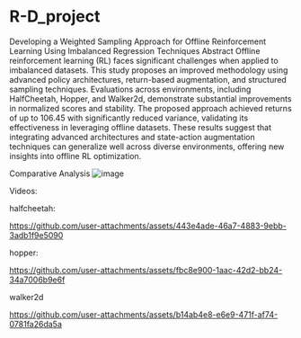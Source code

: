# R-D_project
Developing a Weighted Sampling Approach for Offline Reinforcement Learning Using Imbalanced Regression Techniques
Abstract
Offline reinforcement learning (RL) faces significant challenges when applied to imbalanced datasets. This
study proposes an improved methodology using advanced policy architectures, return-based augmentation,
and structured sampling techniques. Evaluations across environments, including HalfCheetah, Hopper, and
Walker2d, demonstrate substantial improvements in normalized scores and stability. The proposed approach
achieved returns of up to 106.45 with significantly reduced variance, validating its effectiveness in leveraging
offline datasets. These results suggest that integrating advanced architectures and state-action augmentation
techniques can generalize well across diverse environments, offering new insights into offline RL optimization.

Comparative Analysis
![image](https://github.com/user-attachments/assets/df3fca1e-ec63-4bb9-8efe-06ad4bf6faab)

Videos:

halfcheetah:

https://github.com/user-attachments/assets/443e4ade-46a7-4883-9ebb-3adb1f9e5090


hopper:

https://github.com/user-attachments/assets/fbc8e900-1aac-42d2-bb24-34a7006b9e6f

walker2d

https://github.com/user-attachments/assets/b14ab4e8-e6e9-471f-af74-0781fa26da5a

